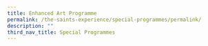 ```yaml
---
title: Enhanced Art Programme
permalink: /the-saints-experience/special-programmes/permalink/
description: ""
third_nav_title: Special Programmes
---
```

